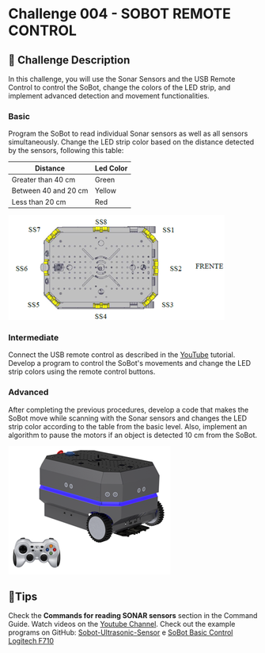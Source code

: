 # Challenge 004 - SOBOT REMOTE CONTROL
## 🎯 Challenge Description
In this challenge, you will use the Sonar Sensors and the USB Remote Control to control the SoBot, change the colors of the LED strip, and implement advanced detection and movement functionalities.

### Basic
Program the SoBot to read individual Sonar sensors as well as all sensors simultaneously. Change the LED strip color based on the distance detected by the sensors, following this table: 

 Distance| Led Color |
|--| -- |
Greater than 40 cm | Green
Between 40 and 20 cm | Yellow
Less than 20 cm | Red

![Sonar Sensors](./imgs/challenge_004_sonar_sensor.png)

### Intermediate 

Connect the USB remote control as described in the [YouTube](https://www.youtube.com/watch?v=F4W7lwZRuD0&list=PLJpodHj3AF0-VNTDBlsqiOu7pw9HkQsv-&index=8) tutorial. Develop a program to control the SoBot's movements and change the LED strip colors using the remote control buttons.


### Advanced
After completing the previous procedures, develop a code that makes the SoBot move while scanning with the Sonar sensors and changes the LED strip color according to the table from the basic level. Also, implement an algorithm to pause the motors if an object is detected 10 cm from the SoBot.

![Sobot Control](./imgs/challenge_004_sobot_control.png)

## 🌟Tips
Check the **Commands for reading SONAR sensors** section in the Command Guide.
Watch videos on the [Youtube Channel](https://www.youtube.com/@solistecnologia/videos).
Check out the example programs on GitHub: [Sobot-Ultrasonic-Sensor](https://github.com/SolisTecnologia/SoBot-Ultrasonic-Sensor) e [SoBot Basic Control Logitech F710](https://github.com/SolisTecnologia/SoBot-Basic-Control-Logitech-F710) 